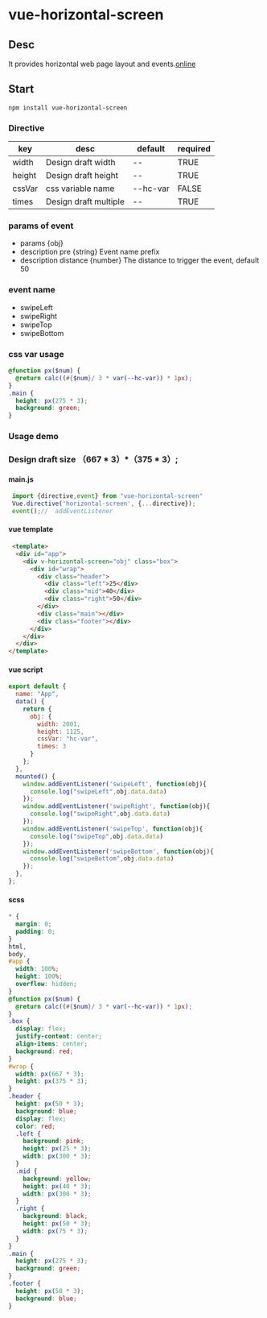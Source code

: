 # vue-horizontal-screen
## Desc
It provides horizontal web page layout and events.[online](https://2gt9f.csb.app/)

## Start
```
npm install vue-horizontal-screen
```
### Directive
|  key   | desc  |default |required|
|  ----  | ----  |---| ---|
| width  | Design draft width | -- | TRUE|
| height  | Design draft height | --|TRUE|
| cssVar  | css variable name | --hc-var |FALSE|
| times  | Design draft multiple |--|TRUE|

### params of event
* params {obj} 
*  description pre {string} Event name prefix
*  description distance {number}  The distance to trigger the event, default 50

### event name
* swipeLeft
* swipeRight
* swipeTop
* swipeBottom

### css var usage
```scss
@function px($num) {
  @return calc((#{$num}/ 3 * var(--hc-var)) * 1px);
}
.main {
  height: px(275 * 3);
  background: green;
}
```
### Usage demo
### Design draft size  （667 * 3）*（375 * 3）;
#### main.js
```javascript
 import {directive,event} from "vue-horizontal-screen"
 Vue.directive('horizontal-screen', {...directive});
 event();//  addEventListener
```
#### vue template
```html
 <template>
  <div id="app">
    <div v-horizontal-screen="obj" class="box">
      <div id="wrap">
        <div class="header">
          <div class="left">25</div>
          <div class="mid">40</div>
          <div class="right">50</div>
        </div>
        <div class="main"></div>
        <div class="footer"></div>
      </div>
    </div>
  </div>
</template>
```

#### vue script
```javascript
export default {
  name: "App",
  data() {
    return {
      obj: {
        width: 2001,
        height: 1125,
        cssVar: "hc-var",
        times: 3
      }
    };
  },
  mounted() {
    window.addEventListener('swipeLeft', function(obj){
      console.log("swipeLeft",obj.data.data)
    });
    window.addEventListener('swipeRight', function(obj){
      console.log("swipeRight",obj.data.data)
    });
    window.addEventListener('swipeTop', function(obj){
      console.log("swipeTop",obj.data.data)
    });
    window.addEventListener('swipeBottom', function(obj){
      console.log("swipeBottom",obj.data.data)
    });
  },
};
```
#### scss
```scss
* {
  margin: 0;
  padding: 0;
}
html,
body,
#app {
  width: 100%;
  height: 100%;
  overflow: hidden;
}
@function px($num) {
  @return calc((#{$num}/ 3 * var(--hc-var)) * 1px);
}
.box {
  display: flex;
  justify-content: center;
  align-items: center;
  background: red;
}
#wrap {
  width: px(667 * 3);
  height: px(375 * 3);
}
.header {
  height: px(50 * 3);
  background: blue;
  display: flex;
  color: red;
  .left {
    background: pink;
    height: px(25 * 3);
    width: px(300 * 3);
  }
  .mid {
    background: yellow;
    height: px(40 * 3);
    width: px(300 * 3);
  }
  .right {
    background: black;
    height: px(50 * 3);
    width: px(75 * 3);
  }
}
.main {
  height: px(275 * 3);
  background: green;
}
.footer {
  height: px(50 * 3);
  background: blue;
}
```
